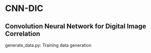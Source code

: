 # CNN-DIC
## Convolution Neural Network for Digital Image Correlation  
 generate_data.py: Training data generation
 
